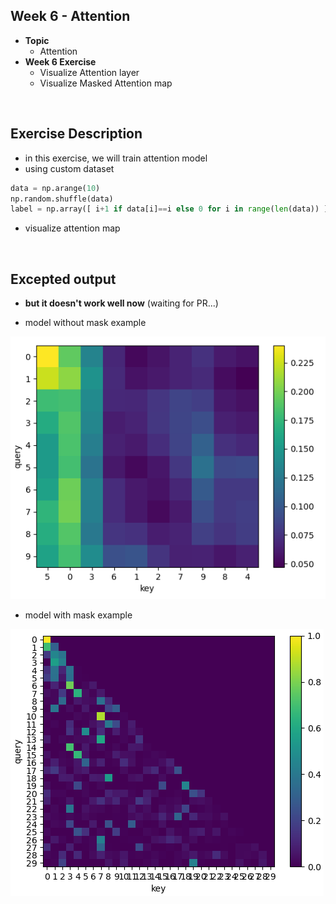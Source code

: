 ## **Week 6 - Attention**
- **Topic**
  - Attention
- **Week 6 Exercise**
  - Visualize Attention layer
  - Visualize Masked Attention map

</br>

## Exercise Description
- in this exercise, we will train attention model
- using custom dataset
```python
data = np.arange(10)
np.random.shuffle(data)
label = np.array([ i+1 if data[i]==i else 0 for i in range(len(data)) ])
```
- visualize attention map


</br>

## Excepted output

- **but it doesn't work well now** (waiting for PR...)

- model without mask example

![week_6_w/o_mask](../../images/week_6_output_1.png)

- model with mask example

![week_6_w/_mask](../../images/week_6_output_2.png)